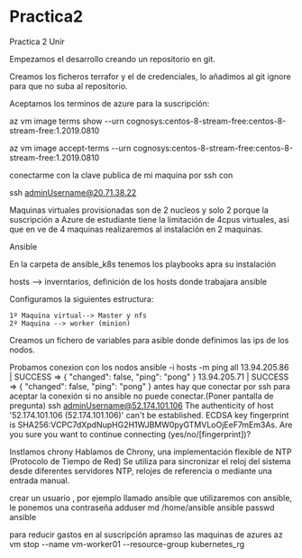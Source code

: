 # Practica2
Practica 2 Unir

Empezamos el desarrollo creando un repositorio en git.

Creamos los ficheros terrafor y el de credenciales, lo añadimos al git ignore para que no suba al repositorio.

Aceptamos los terminos de azure para la suscripción:

az vm image terms show --urn cognosys:centos-8-stream-free:centos-8-stream-free:1.2019.0810

az vm image accept-terms --urn cognosys:centos-8-stream-free:centos-8-stream-free:1.2019.0810

conectarme con la clave publica de mi maquina por ssh con 

ssh adminUsername@20.71.38.22

Maquinas virtuales provisionadas son de 2 nucleos y solo 2 porque la suscripción a Azure de estudiante tiene la limitación de 4cpus virtuales, asi que en ve de 4 maquinas realizaremos al instalación en 2 maquinas.


Ansible

En la carpeta de ansible_k8s tenemos los playbooks apra su instalación

hosts --> inverntarios, definición de los hosts donde trabajara ansible

Configuramos la siguientes estructura:

    1º Maquina virtual--> Master y nfs
    2º Maquina --> worker (minion)

Creamos un fichero de variables para asible donde definimos las ips de los nodos.

Probamos conexion con los nodos
 ansible -i hosts -m ping all
13.94.205.86 | SUCCESS => {
    "changed": false,
    "ping": "pong"
}
13.94.205.71 | SUCCESS => {
    "changed": false,
    "ping": "pong"
}
antes hay que conectar por ssh para aceptar la conexión si no ansible no puede conectar.(Poner pantalla de pregunta)
ssh adminUsername@52.174.101.106
The authenticity of host '52.174.101.106 (52.174.101.106)' can't be established.
ECDSA key fingerprint is SHA256:VCPC7dXpdNupHG2H1WJBMW0pyGTMVLoOjEeF7mEm3As.
Are you sure you want to continue connecting (yes/no/[fingerprint])?          

Instlamos chrony
Hablamos de Chrony, una implementación flexible de NTP (Protocolo de Tiempo de Red) Se utiliza para sincronizar el reloj del sistema desde diferentes servidores NTP, relojes de referencia o mediante una entrada manual.

crear un usuario , por ejemplo llamado ansible
que utilizaremos con ansible, le ponemos una contraseña
adduser md /home/ansible ansible
passwd ansible


para reducir gastos en al suscripción  apramso las maquinas de azures
az vm stop --name vm-worker01 --resource-group kubernetes_rg    
